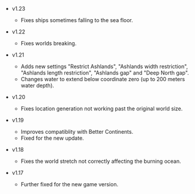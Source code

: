 - v1.23
  - Fixes ships sometimes falling to the sea floor.

- v1.22
  - Fixes worlds breaking.

- v1.21
  - Adds new settings "Restrict Ashlands", "Ashlands width restriction", "Ashlands length restriction", "Ashlands gap" and "Deep North gap".
  - Changes water to extend below coordinate zero (up to 200 meters water depth).

- v1.20
  - Fixes location generation not working past the original world size.

- v1.19
  - Improves compatiblity with Better Continents.
  - Fixed for the new update.

- v1.18
  - Fixes the world stretch not correctly affecting the burning ocean.

- v1.17
  - Further fixed for the new game version.
